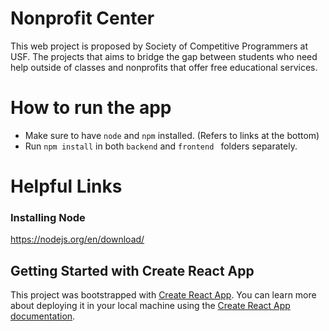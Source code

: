 # Nonprofit Center

This web project is proposed by Society of Competitive Programmers at USF. The projects that aims to bridge the gap between students who need help outside of classes and nonprofits that offer free educational services.

# How to run the app

- Make sure to have `node` and `npm` installed. (Refers to links at the bottom)
- Run `npm install` in both `backend` and `frontend ` folders separately.


# Helpful Links
### Installing Node
https://nodejs.org/en/download/

## Getting Started with Create React App

This project was bootstrapped with [Create React App](https://github.com/facebook/create-react-app).
You can learn more about deploying it in your local machine using the [Create React App documentation](https://facebook.github.io/create-react-app/docs/getting-started).

